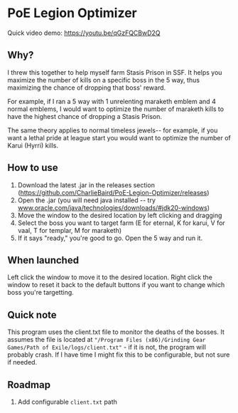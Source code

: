 # PoE Legion Optimizer

Quick video demo: https://youtu.be/qGzFQCBwD2Q

## Why?

I threw this together to help myself farm Stasis Prison in SSF. It helps you maximize the number of kills on a specific boss in the 5 way, thus maximizing the chance of dropping that boss' reward.

For example, if I ran a 5 way with 1 unrelenting maraketh emblem and 4 normal emblems, I would want to optimize the number of maraketh kills to have the highest chance of dropping a Stasis Prison.

The same theory applies to normal timeless jewels-- for example, if you want a lethal pride at league start you would want to optimize the number of Karui (Hyrri) kills.

## How to use

1) Download the latest .jar in the releases section (https://github.com/CharlieBaird/PoE-Legion-Optimizer/releases)
2) Open the .jar (you will need java installed -- try www.oracle.com/java/technologies/downloads/#jdk20-windows)
3) Move the window to the desired location by left clicking and dragging
4) Select the boss you want to target farm (E for eternal, K for karui, V for vaal, T for templar, M for maraketh)
5) If it says "ready," you're good to go. Open the 5 way and run it.

## When launched
Left click the window to move it to the desired location.
Right click the window to reset it back to the default buttons if you want to change which boss you're targetting.

## Quick note

This program uses the client.txt file to monitor the deaths of the bosses. It assumes the file is located at `"/Program Files (x86)/Grinding Gear Games/Path of Exile/logs/client.txt"` - if it is not, the program will probably crash. If I have time I might fix this to be configurable, but not sure if needed.

## Roadmap

1) Add configurable `client.txt` path
